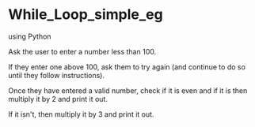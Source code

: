 # While_Loop_simple_eg
using Python

Ask the user to enter a number less than 100. 

If they enter one above 100, ask them to try again (and continue to do so until they follow instructions). 

Once they have entered a valid number, check if it is even and if it is then multiply it by 2 and print it out. 

If it isn't, then multiply it by 3 and print it out.
